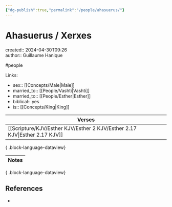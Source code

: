 ```yaml
---
{"dg-publish":true,"permalink":"/people/ahasuerus/"}
---
```



# Ahasuerus / Xerxes

created:: 2024-04-30T09:26  
author:: Guillaume Hanique

#people

Links:

- sex:: [[Concepts/Male\|Male]]
- married_to:: [[People/Vashti\|Vashti]]
- married_to:: [[People/Esther\|Esther]]
- biblical:: yes
- is:: [[Concepts/King\|King]]

| Verses                                                                        |
| ----------------------------------------------------------------------------- |
| [[Scripture/KJV/Esther KJV/Esther 2 KJV/Esther 2.17 KJV\|Esther 2.17 KJV]] |

{ .block-language-dataview}

| Notes |
| ----- |

{ .block-language-dataview}

## References

- 
